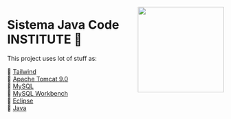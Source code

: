 <img height="200px"  align="right" align="top" src="https://github.com/matheusbanqueiro/Sistema-Academico/assets/101984947/97842e28-8925-4437-b326-357565ad76b4"></a>

# Sistema Java Code INSTITUTE 🏫

This project uses lot of stuff as:

 📌 [Tailwind](https://tailwindcss.com/) </br>
 📌 [Apache Tomcat 9.0](https://tomcat.apache.org/) </br>
 📌 [MySQL](https://www.mysql.com/) </br>
 📌 [MySQL Workbench](https://www.mysql.com/products/workbench/) </br>
 📌 [Eclipse](https://eclipseide.org/) </br>
 📌 [Java](https://docs.oracle.com/en/java/) </br>

 
 
